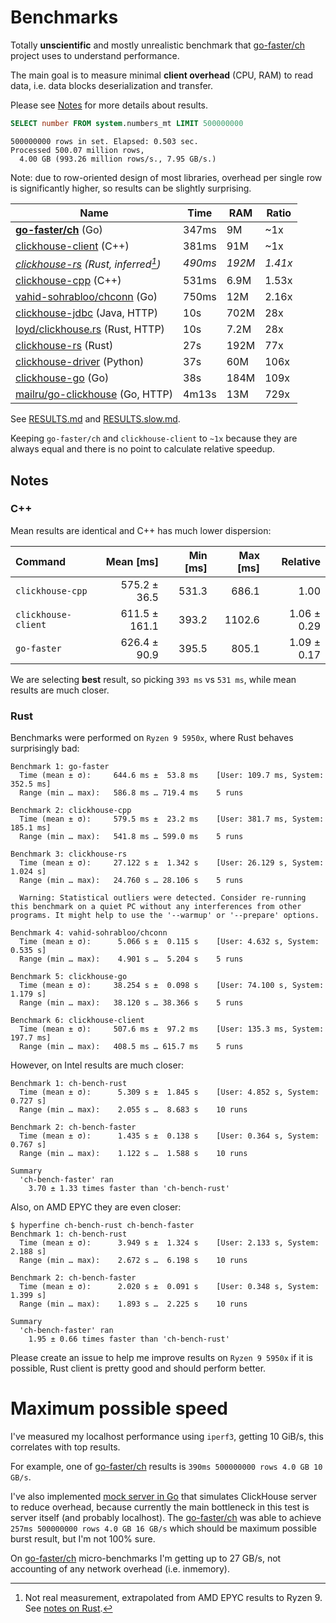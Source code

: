 # Benchmarks

Totally **unscientific** and mostly unrealistic benchmark that
[go-faster/ch][faster] project uses to understand performance.

The main goal is to measure minimal **client overhead** (CPU, RAM) to read data,
i.e. data blocks deserialization and transfer.

Please see [Notes](#Notes) for more details about results.

```sql
SELECT number FROM system.numbers_mt LIMIT 500000000
```
```
500000000 rows in set. Elapsed: 0.503 sec.
Processed 500.07 million rows,
  4.00 GB (993.26 million rows/s., 7.95 GB/s.)
```

Note: due to row-oriented design of most libraries, overhead per single row
is significantly higher, so results can be slightly surprising.

| Name                                       | Time    | RAM    | Ratio   |
|--------------------------------------------|---------|--------|---------|
| **[go-faster/ch][faster]** (Go)            | 347ms   | 9M     | ~1x     |
| [clickhouse-client][client] (C++)          | 381ms   | 91M    | ~1x     |
| *[clickhouse-rs][rs] (Rust, inferred[^1])* | *490ms* | *192M* | *1.41x* |
| [clickhouse-cpp][cpp] (C++)                | 531ms   | 6.9M   | 1.53x   |
| [vahid-sohrabloo/chconn][vahid] (Go)       | 750ms   | 12M    | 2.16x   |
| [clickhouse-jdbc][jdbc] (Java, HTTP)       | 10s     | 702M   | 28x     |
| [loyd/clickhouse.rs][rs-http] (Rust, HTTP) | 10s     | 7.2M   | 28x     |
| [clickhouse-rs][rs] (Rust)                 | 27s     | 192M   | 77x     |
| [clickhouse-driver][py] (Python)           | 37s     | 60M    | 106x    |
| [clickhouse-go][go] (Go)                   | 38s     | 184M   | 109x    |
| [mailru/go-clickhouse][mail] (Go, HTTP)    | 4m13s   | 13M    | 729x    |

[client]:  https://clickhouse.com/docs/en/interfaces/cli/ "Native command-line client (Official)"
[faster]:  https://github.com/go-faster/ch "go-faster/ch"
[rs]:      https://github.com/suharev7/clickhouse-rs "suharev7/clickhouse-rs"
[cpp]:     https://github.com/ClickHouse/clickhouse-cpp "C++ client library for ClickHouse (Official)"
[vahid]:   https://github.com/vahid-sohrabloo/chconn "Low-level ClickHouse database driver for Golang"
[jdbc]:    https://github.com/ClickHouse/clickhouse-jdbc "DBC driver for ClickHouse (Official)"
[rs-http]: https://github.com/loyd/clickhouse.rs "A typed client for ClickHouse (HTTP)"
[py]:      https://github.com/mymarilyn/clickhouse-driver
[go]:      https://github.com/ClickHouse/clickhouse-go "Golang driver for ClickHouse (Official)"
[mail]:    https://github.com/mailru/go-clickhouse "Golang SQL database driver (HTTP, TSV format)"

[^1]: Not real measurement, extrapolated from AMD EPYC results to Ryzen 9. See [notes on Rust](#rust).

See [RESULTS.md](./RESULTS.md) and [RESULTS.slow.md](./RESULTS.slow.md).

Keeping `go-faster/ch` and `clickhouse-client` to `~1x` because they are always equal and there is no point to calculate
relative speedup.

## Notes

### C++
Mean results are identical and C++ has much lower dispersion:

| Command             |     Mean [ms] | Min [ms] | Max [ms] |    Relative |
|:--------------------|--------------:|---------:|---------:|------------:|
| `clickhouse-cpp`    |  575.2 ± 36.5 |    531.3 |    686.1 |        1.00 |
| `clickhouse-client` | 611.5 ± 161.1 |    393.2 |   1102.6 | 1.06 ± 0.29 |
| `go-faster`         |  626.4 ± 90.9 |    395.5 |    805.1 | 1.09 ± 0.17 |


We are selecting **best** result, so picking `393 ms` vs `531 ms`, while mean results
are much closer.

### Rust

Benchmarks were performed on `Ryzen 9 5950x`, where Rust behaves surprisingly bad:
```console
Benchmark 1: go-faster
  Time (mean ± σ):     644.6 ms ±  53.8 ms    [User: 109.7 ms, System: 352.5 ms]
  Range (min … max):   586.8 ms … 719.4 ms    5 runs

Benchmark 2: clickhouse-cpp
  Time (mean ± σ):     579.5 ms ±  23.2 ms    [User: 381.7 ms, System: 185.1 ms]
  Range (min … max):   541.8 ms … 599.0 ms    5 runs

Benchmark 3: clickhouse-rs
  Time (mean ± σ):     27.122 s ±  1.342 s    [User: 26.129 s, System: 1.024 s]
  Range (min … max):   24.760 s … 28.106 s    5 runs

  Warning: Statistical outliers were detected. Consider re-running this benchmark on a quiet PC without any interferences from other programs. It might help to use the '--warmup' or '--prepare' options.

Benchmark 4: vahid-sohrabloo/chconn
  Time (mean ± σ):      5.066 s ±  0.115 s    [User: 4.632 s, System: 0.535 s]
  Range (min … max):    4.901 s …  5.204 s    5 runs

Benchmark 5: clickhouse-go
  Time (mean ± σ):     38.254 s ±  0.098 s    [User: 74.100 s, System: 1.179 s]
  Range (min … max):   38.120 s … 38.366 s    5 runs

Benchmark 6: clickhouse-client
  Time (mean ± σ):     507.6 ms ±  97.2 ms    [User: 135.3 ms, System: 197.7 ms]
  Range (min … max):   408.5 ms … 615.7 ms    5 runs
```

However, on Intel results are much closer:
```console
Benchmark 1: ch-bench-rust
  Time (mean ± σ):      5.309 s ±  1.845 s    [User: 4.852 s, System: 0.727 s]
  Range (min … max):    2.055 s …  8.683 s    10 runs

Benchmark 2: ch-bench-faster
  Time (mean ± σ):      1.435 s ±  0.138 s    [User: 0.364 s, System: 0.767 s]
  Range (min … max):    1.122 s …  1.588 s    10 runs

Summary
  'ch-bench-faster' ran
    3.70 ± 1.33 times faster than 'ch-bench-rust'
```

Also, on AMD EPYC they are even closer:
```console
$ hyperfine ch-bench-rust ch-bench-faster
Benchmark 1: ch-bench-rust
  Time (mean ± σ):      3.949 s ±  1.324 s    [User: 2.133 s, System: 2.188 s]
  Range (min … max):    2.672 s …  6.198 s    10 runs

Benchmark 2: ch-bench-faster
  Time (mean ± σ):      2.020 s ±  0.091 s    [User: 0.348 s, System: 1.399 s]
  Range (min … max):    1.893 s …  2.225 s    10 runs

Summary
  'ch-bench-faster' ran
    1.95 ± 0.66 times faster than 'ch-bench-rust'
```

Please create an issue to help me improve results on `Ryzen 9 5950x` if it is possible,
Rust client is pretty good and should perform better.

# Maximum possible speed

I've measured my localhost performance using `iperf3`, getting 10 GiB/s,
this correlates with top results.

For example, one of [go-faster/ch][faster] results is `390ms 500000000 rows 4.0 GB 10 GB/s`.

I've also implemented [mock server in Go](https://github.com/go-faster/ch/blob/main/internal/cmd/ch-bench-server/main.go) that simulates ClickHouse server to reduce
overhead, because currently the main bottleneck in this test is server itself (and probably localhost).
The [go-faster/ch][faster]  was able
to achieve `257ms 500000000 rows 4.0 GB 16 GB/s` which should be maximum
possible burst result, but I'm not 100% sure.

On [go-faster/ch][faster] micro-benchmarks I'm getting up to 27 GB/s, not accounting of any
network overhead (i.e. inmemory).
